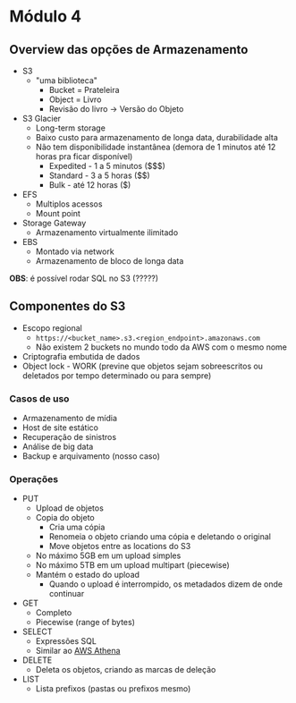 # Módulo 4

## Overview das opções de Armazenamento

- S3
  - "uma biblioteca"
    - Bucket = Prateleira
    - Object = Livro
    - Revisão do livro -> Versão do Objeto
- S3 Glacier
  - Long-term storage
  - Baixo custo para armazenamento de longa data, durabilidade alta
  - Não tem disponibilidade instantânea (demora de 1 minutos até 12 horas pra ficar disponível)
    - Expedited - 1 a 5 minutos ($$$)
    - Standard - 3 a 5 horas ($$)
    - Bulk - até 12 horas ($)
- EFS
  - Multiplos acessos
  - Mount point
- Storage Gateway
  - Armazenamento virtualmente ilimitado
- EBS
  - Montado via network
  - Armazenamento de bloco de longa data


**OBS**: é possível rodar SQL no S3 (?????)

## Componentes do S3
- Escopo regional
  - `https://<bucket_name>.s3.<region_endpoint>.amazonaws.com`
  - Não existem 2 buckets no mundo todo da AWS com o mesmo nome
- Criptografia embutida de dados
- Object lock - WORK (previne que objetos sejam sobreescritos ou deletados por tempo determinado ou para sempre)

### Casos de uso
- Armazenamento de mídia
- Host de site estático
- Recuperação de sinistros
- Análise de big data
- Backup e arquivamento (nosso caso)

### Operações
  - PUT
    - Upload de objetos
    - Copia do objeto
      - Cria uma cópia
      - Renomeia o objeto criando uma cópia e deletando o original
      - Move objetos entre as locations do S3
    - No máximo 5GB em um upload simples
    - No máximo 5TB em um upload multipart (piecewise)
    - Mantém o estado do upload
      - Quando o upload é interrompido, os metadados dizem de onde continuar
  - GET
    - Completo
    - Piecewise (range of bytes)
  - SELECT
    - Expressões SQL
    - Similar ao [AWS Athena](https://aws.amazon.com/pt/athena/?whats-new-cards.sort-by=item.additionalFields.postDateTime&whats-new-cards.sort-order=desc)
  - DELETE
    - Deleta os objetos, criando as marcas de deleção
  - LIST
    - Lista prefixos (pastas ou prefixos mesmo)